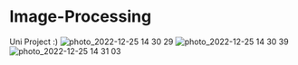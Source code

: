 # Image-Processing
Uni Project :)
![photo_2022-12-25 14 30 29](https://user-images.githubusercontent.com/50849702/209465808-4008ab4f-dbd7-4ab9-a103-4f9cc119ffc4.jpeg)
![photo_2022-12-25 14 30 39](https://user-images.githubusercontent.com/50849702/209465813-1fd91424-e22b-419a-93df-d620cbe0d327.jpeg)
![photo_2022-12-25 14 31 03](https://user-images.githubusercontent.com/50849702/209465817-17550dc6-28ea-42c3-9d6d-57a63886eeb4.jpeg)
